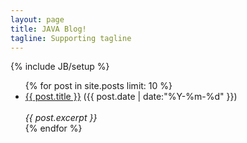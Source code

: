 ```yaml
---
layout: page
title: JAVA Blog!
tagline: Supporting tagline
---
```

{% include JB/setup %}

<ul class="posts">
{% for post in site.posts limit: 10 %}
  <div class="post_info">
    <li>
            <a href="{{ post.url }}">{{ post.title }}</a>
            <span>({{ post.date | date:"%Y-%m-%d" }})</span>
    </li>
    </br> <em>{{ post.excerpt }} </em>
    </div>
  {% endfor %}
</ul>